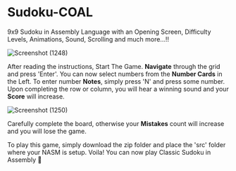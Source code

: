 # Sudoku-COAL
 9x9 Sudoku in Assembly Language with an Opening Screen, Difficulty Levels, Animations, Sound, Scrolling and much more...!!
 

![Screenshot (1248)](https://github.com/user-attachments/assets/1bcb0e4e-d94c-41d9-881d-b0c7b1c5b8aa)


After reading the instructions, Start The Game. **Navigate** through the grid and press 'Enter'. You can now select numbers from the **Number Cards** in the Left. To enter number **Notes**, simply press 'N' and press some number. Upon completing the row or column, you will hear a winning sound and your **Score** will increase.


![Screenshot (1250)](https://github.com/user-attachments/assets/40fa64d2-ac62-447d-ab9f-92d38cef8299)


Carefully complete the board, otherwise your **Mistakes** count will increase and you will lose the game. 

To play this game, simply download the zip folder and place the 'src' folder where your NASM is setup. Voila! You can now play Classic Sudoku in Assembly 🤩
